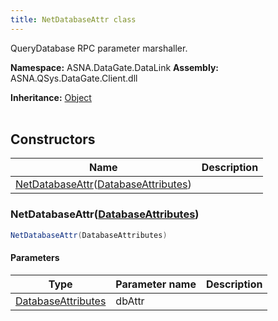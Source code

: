 ```yaml
---
title: NetDatabaseAttr class
---
```


QueryDatabase RPC parameter marshaller.

**Namespace:** ASNA.DataGate.DataLink
**Assembly:** ASNA.QSys.DataGate.Client.dll

**Inheritance:** [Object](https://docs.microsoft.com/en-us/dotnet/api/system.object)
<br>
<br>

## Constructors

| Name | Description |
| --- | --- |
| [NetDatabaseAttr](#netdatabaseattrdatabaseattributes)([DatabaseAttributes](/reference/datagate/datagate-providers/database-attributes.html)) | 

### NetDatabaseAttr([DatabaseAttributes](/reference/datagate/datagate-providers/database-attributes.html))



```cs
NetDatabaseAttr(DatabaseAttributes)
```

#### Parameters

| Type | Parameter name | Description
| --- | --- | ---
| [DatabaseAttributes](/reference/datagate/datagate-providers/database-attributes.html) | dbAttr | 
